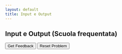 ```yaml
---
layout: default
title: Input e Output
---
```

## Input e Output (Scuola frequentata)
<div id="01_ioScuola-sortableTrash" class="sortable-code"></div> 
<div id="01_ioScuola-sortable" class="sortable-code"></div> 
<div style="clear:both;"></div> 
<p> 
    <input id="01_ioScuola-feedbackLink" value="Get Feedback" type="button" /> 
    <input id="01_ioScuola-newInstanceLink" value="Reset Problem" type="button" /> 
</p> 
<script type="text/javascript"> 
(function(){
  var initial = "print(&quot;Ciao, benvenuto nel programma, inserisci il nome della tua scuola&quot;)\n" +
    "risposta = input()\n" +
    "print(&quot;bene, allora frequenti il &quot; + risposta)\n" +
    "print(&quot;ci vediamo al prossimo esercizio!&quot;)";
  var parsonsPuzzle = new ParsonsWidget({
    "sortableId": "01_ioScuola-sortable",
    "max_wrong_lines": 10,
    "grader": ParsonsWidget._graders.LineBasedGrader,
    "exec_limit": 2500,
    "can_indent": true,
    "x_indent": 50,
    "lang": "en",
    "show_feedback": true
  });
  parsonsPuzzle.init(initial);
  parsonsPuzzle.shuffleLines();
  $("#01_ioScuola-newInstanceLink").click(function(event){ 
      event.preventDefault(); 
      parsonsPuzzle.shuffleLines(); 
  }); 
  $("#01_ioScuola-feedbackLink").click(function(event){ 
      event.preventDefault(); 
      parsonsPuzzle.getFeedback(); 
  }); 
})(); 
</script>